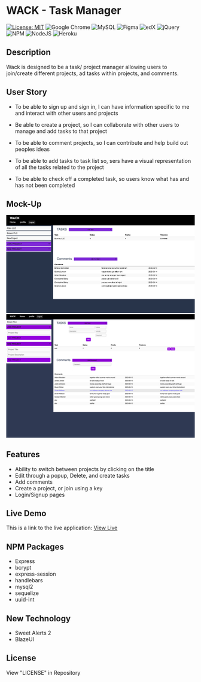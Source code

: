 # WACK - Task Manager

[![License: MIT](https://img.shields.io/badge/License-MIT-yellow.svg)](https://opensource.org/licenses/MIT)
![Google Chrome](https://img.shields.io/badge/Google%20Chrome-4285F4?style=for-the-badge&logo=GoogleChrome&logoColor=white)
![MySQL](https://img.shields.io/badge/mysql-%2300f.svg?style=for-the-badge&logo=mysql&logoColor=white)
![Figma](https://img.shields.io/badge/figma-%23F24E1E.svg?style=for-the-badge&logo=figma&logoColor=white)
![edX](https://img.shields.io/badge/edX-%2302262B.svg?style=for-the-badge&logo=edX&logoColor=white)
![jQuery](https://img.shields.io/badge/jquery-%230769AD.svg?style=for-the-badge&logo=jquery&logoColor=white)
![NPM](https://img.shields.io/badge/NPM-%23CB3837.svg?style=for-the-badge&logo=npm&logoColor=white)
![NodeJS](https://img.shields.io/badge/node.js-6DA55F?style=for-the-badge&logo=node.js&logoColor=white)
![Heroku](https://img.shields.io/badge/heroku-%23430098.svg?style=for-the-badge&logo=heroku&logoColor=white)

## Description

Wack is designed to be a task/ project manager allowing users to join/create different projects, ad tasks within projects, and comments.

## User Story

- To be able to sign up and sign in,
  I can have information specific to me and interact with other users and projects

- Be able to create a project, so
  I can collaborate with other users to manage and add tasks to that project

- To be able to comment projects,
  so I can contribute and help build out peoples ideas

- To be able to add tasks to task list
  so, sers have a visual representation of all the tasks related to the project

- To be able to check off a completed task,
  so users know what has and has not been completed

## Mock-Up

![mockup1](./public/Images/mockup.png)
![mockup1](./public/Images/mockup2.png)

## Features

- Ability to switch between projects by clicking on the title
- Edit through a popup, Delete, and create tasks
- Add comments
- Create a project, or join using a key
- Login/Signup pages

## Live Demo

This is a link to the live application:
[View Live](https://blooming-beyond-30251-89ceb9e97d3f.herokuapp.com/)

## NPM Packages

- Express
- bcrypt
- express-session
- handlebars
- mysql2
- sequelize
- uuid-int

## New Technology

- Sweet Alerts 2
- BlazeUI

## License

View "LICENSE" in Repository
